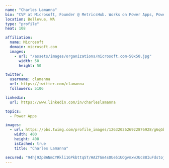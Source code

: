 ```yaml
---
name: "Charles Lamanna"
bio: "CVP at Microsoft, Founder @ MetricsHub. Works on Power Apps, Power Automate, Power Virtual Agent, Common Data Service and Dynamics 365."
location: Bellevue, WA
type: "profile"
heat: 108

affiliation:
  name: Microsoft
  domain: microsoft.com
  images:
    - url: "/assets/images/organizations/microsoft.com-50x50.jpg"
      width: 50
      height: 50

twitter:
  username: clamanna
  url: https://twitter.com/clamanna
  followers: 5106

linkedin:
  url: https://www.linkedin.com/in/charleslamanna

topics:
  - Power Apps

images:
  - url: https://pbs.twimg.com/profile_images/1263202626922876928/g6qGbHZ-_400x400.jpg
    width: 400
    height: 400
    isCached: true
    title: "Charles Lamanna"

secured: "94hj9ZpBANmCYRkli1GPkbttqST/HAZTGm4sOUe51UOgvmxwJUc88IuFdstojmJvtP/Qc7zsWeBp1kLyLny6j72vrzhNtayRX0eULfg6Ni+3SSJl9aG95WppxO70/w16ScdjtORI5rsVtr4yi3M9y4Cdh2uVo3Q/DG2uoGd6r7OUlH7SHeT33tMJIkJCZRaUglEszuKfW6lRFfVqY/4I+AFR2zDcwJH3o52a1y4j2ExRLnwzDJiIZL7phYlEL08l/2stBH3ksaCdifBjzgqS9fHqx7uKJy+sV1gkgWo5p4DXXHyZA6hIFoV0iocXwkhyAcF2lkwZYUMIqpZV3+JBJHzukFc3P92q5UObp2CXVUQyDRts+pM61XI1BlVtAFUFwrigTorGwIFQK1777n2L3g==;fASUBDT9cThWrYseIl2YYA=="
---
```


